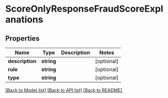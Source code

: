# ScoreOnlyResponseFraudScoreExplanations

## Properties
Name | Type | Description | Notes
------------ | ------------- | ------------- | -------------
**description** | **string** |  | [optional] 
**rule** | **string** |  | [optional] 
**type** | **string** |  | [optional] 

[[Back to Model list]](../README.md#documentation-for-models) [[Back to API list]](../README.md#documentation-for-api-endpoints) [[Back to README]](../README.md)


